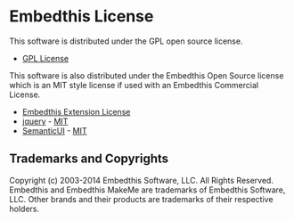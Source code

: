 Embedthis License
===

This software is distributed under the GPL open source license.

* [GPL License](http://www.gnu.org/licenses/gpl-2.0.html)

This software is also distributed under the Embedthis Open Source
license which is an MIT style license if used with an Embedthis
Commercial License.

* [Embedthis Extension License](https://embedthis.com/licensing/extension.html)
* [jquery](https://jquery.org) - [MIT](http://opensource.org/licenses/MIT)
* [SemanticUI](http://semantic-ui.com) - [MIT](http://opensource.org/licenses/MIT)

Trademarks and Copyrights
---
Copyright (c) 2003-2014 Embedthis Software, LLC. All Rights Reserved.
Embedthis and Embedthis MakeMe are trademarks of Embedthis Software, LLC.
Other brands and their products are trademarks of their respective holders.

